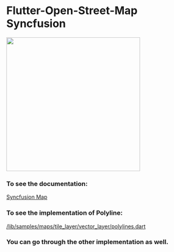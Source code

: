 # Flutter-Open-Street-Map Syncfusion

  <img src="https://cdn.syncfusion.com/content/images/company-logos/Syncfusion_Logo_Image.png" height="350" width="350">

### To see the documentation:
<a href="https://help.syncfusion.com/flutter/maps/overview" target="_blank">Syncfusion Map</a>

### To see the implementation of Polyline:
<a href="https://github.com/Tamim200042130/Flutter-Open-Street-Map/blob/syncfusion/lib/samples/maps/tile_layer/vector_layer/polylines.dart" target="_blank">/lib/samples/maps/tile_layer/vector_layer/polylines.dart</a>

### You can go through the other implementation as well.
